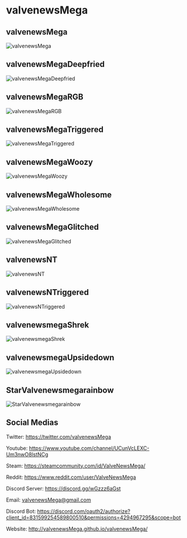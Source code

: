 # valvenewsMega

## valvenewsMega

![valvenewsMega](https://valvenewsmega.github.io/valvenewsMega/valvenewsMega.png)

## valvenewsMegaDeepfried

![valvenewsMegaDeepfried](https://valvenewsmega.github.io/valvenewsMega/valvenewsMegaDeepfried.png)

## valvenewsMegaRGB

![valvenewsMegaRGB](https://valvenewsmega.github.io/valvenewsMega/valvenewsMegaRGB.png)

## valvenewsMegaTriggered

![valvenewsMegaTriggered](https://valvenewsmega.github.io/valvenewsMega/valvenewsMegaTriggered.png)

## valvenewsMegaWoozy

![valvenewsMegaWoozy](https://valvenewsmega.github.io/valvenewsMega/valvenewsMegaWoozy.png)

## valvenewsMegaWholesome

![valvenewsMegaWholesome](https://valvenewsmega.github.io/valvenewsMega/Unofficials/valvenewsMegaWholesome.png)

## valvenewsMegaGlitched

![valvenewsMegaGlitched](https://valvenewsmega.github.io/valvenewsMega/Unofficials/valvenewsMegaGlitched.png)

## valvenewsNT

![valvenewsNT](https://valvenewsmega.github.io/valvenewsMega/valvenewsNT.png)

## valvenewsNTriggered

![valvenewsNTriggered](https://valvenewsmega.github.io/valvenewsMega/valvenewsNTriggered.png)

## valvenewsmegaShrek

![valvenewsmegaShrek](https://valvenewsmega.github.io/valvenewsMega/valvenewsmegaShrek.png)

## valvenewsmegaUpsidedown

![valvenewsmegaUpsidedown](https://valvenewsmega.github.io/valvenewsMega/valvenewsmegaUpsidedown.png)

## StarValvenewsmegarainbow

![StarValvenewsmegarainbow](https://valvenewsmega.github.io/valvenewsMega/StarValvenewsmegarainbow.png)


## Social Medias

Twitter: https://twitter.com/valvenewsMega

Youtube: https://www.youtube.com/channel/UCunVcLEXC-Um3nwO8lstNCg

Steam: https://steamcommunity.com/id/ValveNewsMega/

Reddit: https://www.reddit.com/user/ValveNewsMega

Discord Server: https://discord.gg/wGzzz6aGst

Email: valvenewsMega@gmail.com

Discord Bot: https://discord.com/oauth2/authorize?client_id=831599254589800510&permissions=4294967295&scope=bot

Website: http://valvenewsMega.github.io/valvenewsMega/

